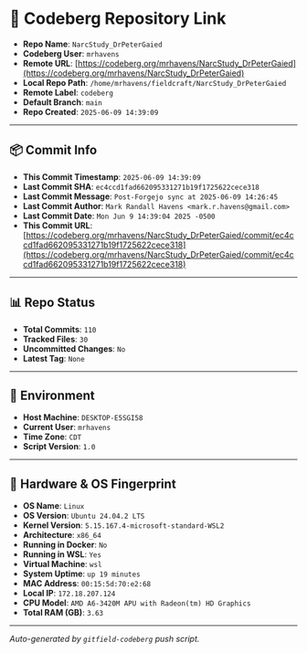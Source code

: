 # 🔗 Codeberg Repository Link

- **Repo Name**: `NarcStudy_DrPeterGaied`
- **Codeberg User**: `mrhavens`
- **Remote URL**: [https://codeberg.org/mrhavens/NarcStudy_DrPeterGaied](https://codeberg.org/mrhavens/NarcStudy_DrPeterGaied)
- **Local Repo Path**: `/home/mrhavens/fieldcraft/NarcStudy_DrPeterGaied`
- **Remote Label**: `codeberg`
- **Default Branch**: `main`
- **Repo Created**: `2025-06-09 14:39:09`

---

## 📦 Commit Info

- **This Commit Timestamp**: `2025-06-09 14:39:09`
- **Last Commit SHA**: `ec4ccd1fad662095331271b19f1725622cece318`
- **Last Commit Message**: `Post-Forgejo sync at 2025-06-09 14:26:45`
- **Last Commit Author**: `Mark Randall Havens <mark.r.havens@gmail.com>`
- **Last Commit Date**: `Mon Jun 9 14:39:04 2025 -0500`
- **This Commit URL**: [https://codeberg.org/mrhavens/NarcStudy_DrPeterGaied/commit/ec4ccd1fad662095331271b19f1725622cece318](https://codeberg.org/mrhavens/NarcStudy_DrPeterGaied/commit/ec4ccd1fad662095331271b19f1725622cece318)

---

## 📊 Repo Status

- **Total Commits**: `110`
- **Tracked Files**: `30`
- **Uncommitted Changes**: `No`
- **Latest Tag**: `None`

---

## 🧭 Environment

- **Host Machine**: `DESKTOP-E5SGI58`
- **Current User**: `mrhavens`
- **Time Zone**: `CDT`
- **Script Version**: `1.0`

---

## 🧬 Hardware & OS Fingerprint

- **OS Name**: `Linux`
- **OS Version**: `Ubuntu 24.04.2 LTS`
- **Kernel Version**: `5.15.167.4-microsoft-standard-WSL2`
- **Architecture**: `x86_64`
- **Running in Docker**: `No`
- **Running in WSL**: `Yes`
- **Virtual Machine**: `wsl`
- **System Uptime**: `up 19 minutes`
- **MAC Address**: `00:15:5d:70:e2:68`
- **Local IP**: `172.18.207.124`
- **CPU Model**: `AMD A6-3420M APU with Radeon(tm) HD Graphics`
- **Total RAM (GB)**: `3.63`

---

_Auto-generated by `gitfield-codeberg` push script._
